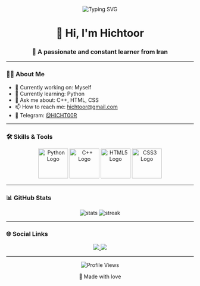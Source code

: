 
<!-- Typing effect -->
<p align="center">
  <img src="https://readme-typing-svg.herokuapp.com?font=Fira+Code&size=28&duration=4000&pause=1000&color=FF5733&center=true&vCenter=true&width=650&lines=Hi+there+%F0%9F%91%8B;I'm+Hichtoor;A+Passionate+and+Constant+Learner+from+Iran" alt="Typing SVG" />
</p>

<!-- Name -->
<h1 align="center">👋 Hi, I'm Hichtoor</h1>
<h3 align="center">🚀 A passionate and constant learner from Iran</h3>

---

### 🧑‍💻 About Me
- 🔭 Currently working on: Myself
- 🌱 Currently learning: Python
- 💬 Ask me about: C++, HTML, CSS
- 📫 How to reach me: hichtoor@gmail.com
- 📱 Telegram: [@HICHT00R](https://t.me/HICHT00R)

---

### 🛠 Skills & Tools
<p align="center">
  <img src="https://www.citypng.com/public/uploads/preview/hd-python-logo-symbol-transparent-png-735811696257415dbkifcuokn.png" width="80" height="80" alt="Python Logo" />
  <img src="https://upload.wikimedia.org/wikipedia/commons/thumb/1/18/ISO_C%2B%2B_Logo.svg/911px-ISO_C%2B%2B_Logo.svg.png" width="80" height="80" alt="C++ Logo" />
  <img src="https://thumbnail.imgbin.com/2/16/25/imgbin-responsive-web-design-html5-cascading-style-sheets-html-5-css-astrophytum-D6um1jcvKbgDtXyGuMSDU1AFj_t.jpg" width="80" height="80" alt="HTML5 Logo" />
  <img src="https://logospng.org/wp-content/uploads/css-3.png" width="80" height="80" alt="CSS3 Logo" />
</p>

---

### 📊 GitHub Stats
<p align="center">
  <img src="https://github-readme-stats.vercel.app/api?username=Hichtoor&show_icons=true&theme=tokyonight" alt="stats" />
  <img src="https://github-readme-streak-stats.herokuapp.com/?user=Hichtoor&theme=tokyonight" alt="streak" />
</p>

---

### 🌐 Social Links
<p align="center">
  <a href="https://t.me/HICHT00R" target="_blank">
    <img src="https://img.shields.io/badge/Telegram-2CA5E0?style=for-the-badge&logo=telegram&logoColor=white" />
  </a>
  <a href="https://instagram.com/hichtoor" target="_blank">
    <img src="https://img.shields.io/badge/Instagram-E4405F?style=for-the-badge&logo=instagram&logoColor=white" />
  </a>
</p>

---

<p align="center">
  <img src="https://komarev.com/ghpvc/?username=Hichtoor&label=Profile%20views&color=FF5733&style=flat" alt="Profile Views" />
</p>

<p align="center">💖 Made with love</p>
